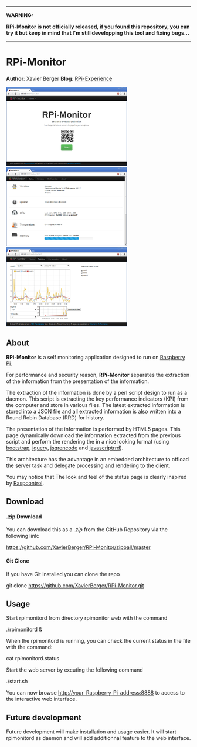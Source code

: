 ***
**WARNING:**

**RPi-Monitor is not officially released, if you found this repository, you can try it but keep in mind that I'm still developping this tool and fixing bugs...**
***

# RPi-Monitor

**Author**: Xavier Berger
**Blog**: [RPi-Experience](http://rpi-experiences.blogspot.fr/)

![screenshot](index.png)
![screenshot](status.png)
![screenshot](statistics.png)

## About

**RPi-Monitor** is a self monitoring application designed to run on [Raspberry Pi](http://raspberrypi.org).

For performance and security reason, **RPi-Monitor** separates the extraction of the information from the
presentation of the information.

The extraction of the information is done by a perl script design to run as a daemon. This script is
extracting the key performance indicators (KPI) from the computer and store in various files.
The latest extracted information is stored into a JSON file and all extracted information is
also written into a Round Robin Database (RRD) for history.

The presentation of the information is performed by HTML5 pages. This page dynamically download the
information extracted from the previous script and perform the rendering the in a nice looking format
(using [bootstrap](http://twitter.github.io/bootstrap/), [jquery](http://jquery.com/),
[jsqrencode](https://code.google.com/p/jsqrencode/) and [javascriptrrd](http://javascriptrrd.sourceforge.net/)).

This architecture has the advantage in an embedded architecture to offload the server task and delegate processing and rendering to the client.

You may notice that The look and feel of the status page is clearly inspired by [Raspcontrol](href="https://github.com/Bioshox/Raspcontrol).

## Download

#### .zip Download

You can download this as a _.zip_ from the GitHub Repository via the following link:

  https://github.com/XavierBerger/RPi-Monitor/zipball/master

#### Git Clone

If you have Git installed you can clone the repo

  git clone https://github.com/XavierBerger/RPi-Monitor.git

## Usage

Start rpimonitord from directory rpimonitor web with the command

  ./rpimonitord &

When the rpimonitord is running, you can check the current status in the file with the command:

  cat rpimonitord.status

Start the web server by excuting the following command

  ./start.sh

You can now browse <http://your_Raspberry_Pi_address:8888> to access to the interactive web interface.

## Future development

Future development will make installation and usage easier. It will start rpimonitord as daemon and will add additionnal feature to the web interface.
